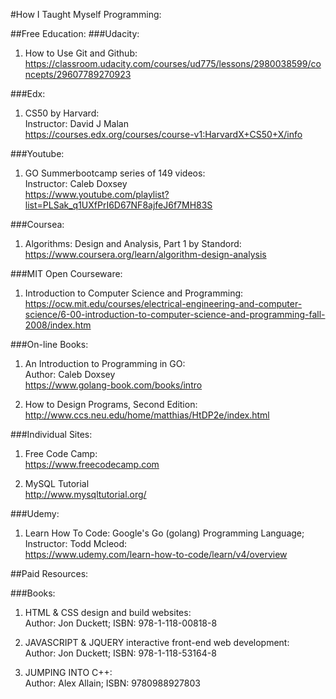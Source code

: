 #How I Taught Myself Programming:

##Free Education:
###Udacity:

1. How to Use Git and Github:<br>
https://classroom.udacity.com/courses/ud775/lessons/2980038599/concepts/29607789270923

###Edx:

1. CS50 by Harvard:<br>
Instructor: David J Malan<br>
https://courses.edx.org/courses/course-v1:HarvardX+CS50+X/info

###Youtube:

1. GO Summerbootcamp series of 149 videos: <br>
Instructor: Caleb Doxsey<br>
https://www.youtube.com/playlist?list=PLSak_q1UXfPrI6D67NF8ajfeJ6f7MH83S

###Coursea:

1. Algorithms: Design and Analysis, Part 1 by Standord:<br>
https://www.coursera.org/learn/algorithm-design-analysis

###MIT Open Courseware:

1. Introduction to Computer Science and Programming:<br>
https://ocw.mit.edu/courses/electrical-engineering-and-computer-science/6-00-introduction-to-computer-science-and-programming-fall-2008/index.htm

###On-line Books:

1. An Introduction to Programming in GO: <br>
Author: Caleb Doxsey<br>
https://www.golang-book.com/books/intro

2. How to Design Programs, Second Edition:<br>
http://www.ccs.neu.edu/home/matthias/HtDP2e/index.html

###Individual Sites:

1. Free Code Camp:<br>
https://www.freecodecamp.com

2. MySQL Tutorial<br>
http://www.mysqltutorial.org/

###Udemy:

1. Learn How To Code: Google's Go (golang) Programming Language; Instructor: Todd Mcleod:<br>
https://www.udemy.com/learn-how-to-code/learn/v4/overview

##Paid Resources:

###Books:

1. HTML & CSS design and build websites:<br>
Author: Jon Duckett; ISBN: 978-1-118-00818-8

2. JAVASCRIPT & JQUERY interactive front-end web development:<br>
Author: Jon Duckett; ISBN: 978-1-118-53164-8 

3. JUMPING INTO C++:<br>
Author: Alex Allain; ISBN: 9780988927803
